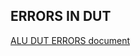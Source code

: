 ## ERRORS IN DUT  
[ALU DUT ERRORS document](https://drive.google.com/file/d/1iP8_21y90dyB0U9EWjd4r3q9jlCf5_kR/view?usp=drive_link)
